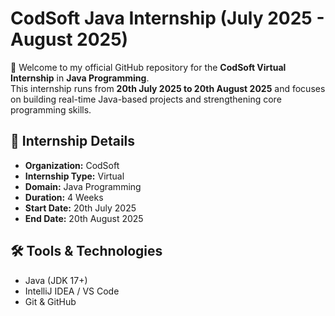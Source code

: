 # CodSoft Java Internship (July 2025 - August 2025)

👋 Welcome to my official GitHub repository for the **CodSoft Virtual Internship** in **Java Programming**.  
This internship runs from **20th July 2025 to 20th August 2025** and focuses on building real-time Java-based projects and strengthening core programming skills.

## 📌 Internship Details
- **Organization:** CodSoft 
- **Internship Type:** Virtual
- **Domain:** Java Programming
- **Duration:** 4 Weeks
- **Start Date:** 20th July 2025
- **End Date:** 20th August 2025

## 🛠️ Tools & Technologies
- Java (JDK 17+)
- IntelliJ IDEA / VS Code
- Git & GitHub

